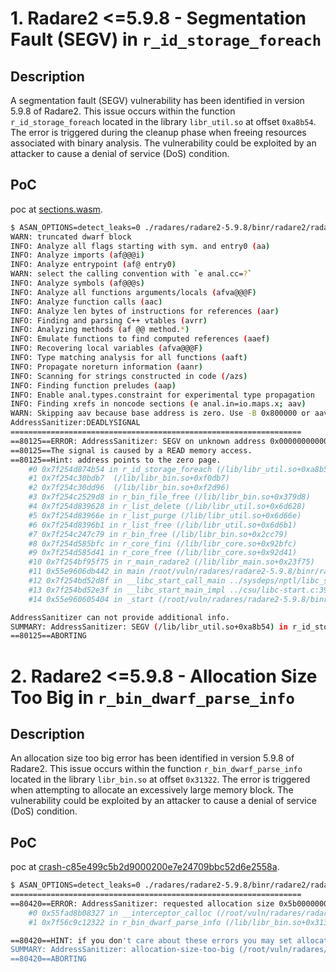 # 1. Radare2 <=5.9.8 - Segmentation Fault (SEGV) in `r_id_storage_foreach`

## Description
A segmentation fault (SEGV) vulnerability has been identified in version 5.9.8 of Radare2. This issue occurs within the function `r_id_storage_foreach` located in the library `libr_util.so` at offset `0xa8b54`. The error is triggered during the cleanup phase when freeing resources associated with binary analysis. The vulnerability could be exploited by an attacker to cause a denial of service (DoS) condition.

## PoC
poc at [sections.wasm](https://github.com/radareorg/radare2-testbins/blob/master/wasm/sections.wasm).
```sh
$ ASAN_OPTIONS=detect_leaks=0 ./radares/radare2-5.9.8/binr/radare2/radare2 -AA -qq './radare2-testbins/wasm/sections.wasm'                                                                           
WARN: truncated dwarf block
INFO: Analyze all flags starting with sym. and entry0 (aa)
INFO: Analyze imports (af@@@i)
INFO: Analyze entrypoint (af@ entry0)
WARN: select the calling convention with `e anal.cc=?`
INFO: Analyze symbols (af@@@s)
INFO: Analyze all functions arguments/locals (afva@@@F)
INFO: Analyze function calls (aac)
INFO: Analyze len bytes of instructions for references (aar)
INFO: Finding and parsing C++ vtables (avrr)
INFO: Analyzing methods (af @@ method.*)
INFO: Emulate functions to find computed references (aaef)
INFO: Recovering local variables (afva@@@F)
INFO: Type matching analysis for all functions (aaft)
INFO: Propagate noreturn information (aanr)
INFO: Scanning for strings constructed in code (/azs)
INFO: Finding function preludes (aap)
INFO: Enable anal.types.constraint for experimental type propagation
INFO: Finding xrefs in noncode sections (e anal.in=io.maps.x; aav)
WARN: Skipping aav because base address is zero. Use -B 0x800000 or aav0
AddressSanitizer:DEADLYSIGNAL
=================================================================
==80125==ERROR: AddressSanitizer: SEGV on unknown address 0x000000000008 (pc 0x7f254d874b54 bp 0x60e000000e40 sp 0x7fffb4749388 T0)
==80125==The signal is caused by a READ memory access.
==80125==Hint: address points to the zero page.
    #0 0x7f254d874b54 in r_id_storage_foreach (/lib/libr_util.so+0xa8b54)
    #1 0x7f254c30bdb7  (/lib/libr_bin.so+0xf0db7)
    #2 0x7f254c30dd96  (/lib/libr_bin.so+0xf2d96)
    #3 0x7f254c2529d8 in r_bin_file_free (/lib/libr_bin.so+0x379d8)
    #4 0x7f254d839628 in r_list_delete (/lib/libr_util.so+0x6d628)
    #5 0x7f254d83966e in r_list_purge (/lib/libr_util.so+0x6d66e)
    #6 0x7f254d8396b1 in r_list_free (/lib/libr_util.so+0x6d6b1)
    #7 0x7f254c247c79 in r_bin_free (/lib/libr_bin.so+0x2cc79)
    #8 0x7f254d585bfc in r_core_fini (/lib/libr_core.so+0x92bfc)
    #9 0x7f254d585d41 in r_core_free (/lib/libr_core.so+0x92d41)
    #10 0x7f254bf95f75 in r_main_radare2 (/lib/libr_main.so+0x23f75)
    #11 0x55e9606db442 in main /root/vuln/radares/radare2-5.9.8/binr/radare2/radare2.c:119
    #12 0x7f254bd52d8f in __libc_start_call_main ../sysdeps/nptl/libc_start_call_main.h:58
    #13 0x7f254bd52e3f in __libc_start_main_impl ../csu/libc-start.c:392
    #14 0x55e960605404 in _start (/root/vuln/radares/radare2-5.9.8/binr/radare2/radare2+0x9404)

AddressSanitizer can not provide additional info.
SUMMARY: AddressSanitizer: SEGV (/lib/libr_util.so+0xa8b54) in r_id_storage_foreach
==80125==ABORTING
```

# 2. Radare2 <=5.9.8 - Allocation Size Too Big in `r_bin_dwarf_parse_info`

## Description
An allocation size too big error has been identified in version 5.9.8 of Radare2. This issue occurs within the function `r_bin_dwarf_parse_info` located in the library `libr_bin.so` at offset `0x31322`. The error is triggered when attempting to allocate an excessively large memory block. The vulnerability could be exploited by an attacker to cause a denial of service (DoS) condition.

## PoC
poc at [crash-c85e499c5b2d9000200e7e24709bbc52d6e2558a](https://github.com/rizinorg/rizin-testbins/blob/master/fuzzed/crash-c85e499c5b2d9000200e7e24709bbc52d6e2558a).
```sh
$ ASAN_OPTIONS=detect_leaks=0 ./radares/radare2-5.9.8/binr/radare2/radare2 -AA -qq './rizin-testbins/fuzzed/crash-c85e499c5b2d9000200e7e24709bbc52d6e2558a'                                          
=================================================================
==80420==ERROR: AddressSanitizer: requested allocation size 0x5b000000000258 (0x5b000000001258 after adjustments for alignment, red zones etc.) exceeds maximum supported size of 0x10000000000 (thread T0)
    #0 0x55fad8b08327 in __interceptor_calloc (/root/vuln/radares/radare2-5.9.8/binr/radare2/radare2+0x99327)
    #1 0x7f56c9c12322 in r_bin_dwarf_parse_info (/lib/libr_bin.so+0x31322)

==80420==HINT: if you don't care about these errors you may set allocator_may_return_null=1
SUMMARY: AddressSanitizer: allocation-size-too-big (/root/vuln/radares/radare2-5.9.8/binr/radare2/radare2+0x99327) in __interceptor_calloc
==80420==ABORTING
```
